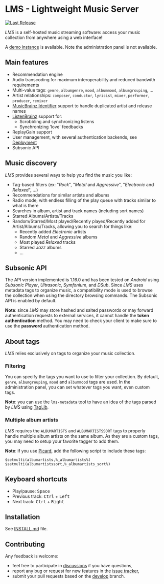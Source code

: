 # LMS - Lightweight Music Server

[![Last Release](https://img.shields.io/github/v/release/epoupon/lms?logo=github&label=latest)](https://github.com/epoupon/lms/releases)

_LMS_ is a self-hosted music streaming software: access your music collection from anywhere using a web interface!

A [demo instance](http://lms-demo.poupon.dev) is available. Note the administration panel is not available.

## Main features
* Recommendation engine
* Audio transcoding for maximum interoperability and reduced bandwith requirements
* Multi-value tags: `genre`, `albumgenre`, `mood`, `albummood`, `albumgrouping`, ...
* Artist relationships: `composer`, `conductor`, `lyricist`, `mixer`, `performer`, `producer`, `remixer`
* [MusicBrainz Identifier](https://musicbrainz.org/doc/MusicBrainz_Identifier) support to handle duplicated artist and release names
* [ListenBrainz](https://listenbrainz.org) support for:
  * Scrobbling and synchronizing listens
  * Synchronizing 'love' feedbacks
* ReplayGain support
* User management, with several authentication backends, see [Deployment](INSTALL.md#deployment)
* Subsonic API

## Music discovery
_LMS_ provides several ways to help you find the music you like:
* Tag-based filters (ex: "_Rock_", "_Metal_ and _Aggressive_", "_Electronic_ and _Relaxed_", ...)
* Recommendations for similar artists and albums
* Radio mode, with endless filling of the play queue with tracks similar to what is there
* Searches in album, artist and track names (including sort names)
* Starred Albums/Artists/Tracks
* Random/Starred/Most played/Recently played/Recently added for Artist/Albums/Tracks, allowing you to search for things like:
  * Recently added _Electronic_ artists
  * Random _Metal_ and _Aggressive_ albums
  * Most played _Relaxed_ tracks
  * Starred _Jazz_ albums
  * ...

## Subsonic API
The API version implemented is 1.16.0 and has been tested on _Android_ using _Subsonic Player_, _Ultrasonic_, _Symfonium_, and _DSub_.
Since _LMS_ uses metadata tags to organize music, a compatibility mode is used to browse the collection when using the directory browsing commands.
The Subsonic API is enabled by default.

__Note__: since _LMS_ may store hashed and salted passwords or may forward authentication requests to external services, it cannot handle the __token authentication__ method. You may need to check your client to make sure to use the __password__ authentication method.

## About tags
_LMS_ relies exclusively on tags to organize your music collection.

### Filtering
You can specify the tags you want to use to filter your collection. By default, `genre`, `albumgrouping`, `mood` and `albummood` tags are used.
In the administration  panel, you can set whatever tags you want, even custom tags.

__Note__: you can use the `lms-metadata` tool to have an idea of the tags parsed by _LMS_ using [TagLib](https://github.com/taglib/taglib).

### Multiple album artists
_LMS_ requires the `ALBUMARTISTS` and `ALBUMARTISTSSORT` tags to properly handle multiple album artists on the same album. As they are a custom tags, you may need to setup your favorite tagger to add them.

__Note__: if you use [Picard](https://picard.musicbrainz.org/), add the following script to include these tags:
```
$setmulti(albumartists,%_albumartists%)
$setmulti(albumartistssort,%_albumartists_sort%)
```

## Keyboard shortcuts
* Play/pause: <kbd>Space</bbd>
* Previous track: <kbd>Ctrl</kbd> + <kbd>Left</kbd>
* Next track: <kbd>Ctrl</kbd> + <kbd>Right</kbd>

## Installation
See [INSTALL.md](INSTALL.md) file.

## Contributing
Any feedback is welcome:
* feel free to participate in [discussions](https://github.com/epoupon/lms/discussions) if you have questions,
* report any bug or request for new features in the [issue tracker](https://github.com/epoupon/lms/issues),
* submit your pull requests based on the [develop](../../tree/develop) branch.
